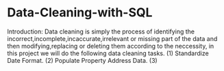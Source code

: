 # Data-Cleaning-with-SQL
Introduction: Data cleaning is simply the process of identifying the incorrect,incomplete,incaccurate,irrelevant or missing part of the data and then modifying,replacing or 
deleting them according to the neccessity, in this project we will do the following data cleaning tasks.
(1) Standardize Date Format. 
(2) Populate Property Address Data.
(3)

